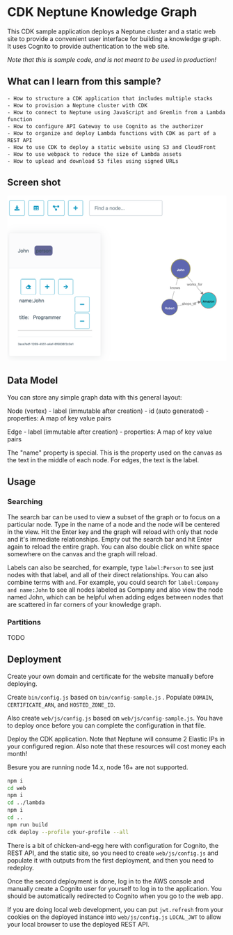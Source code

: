 # CDK Neptune Knowledge Graph

This CDK sample application deploys a Neptune cluster and a static web site to provide
a convenient user interface for building a knowledge graph. It uses Cognito to provide 
authentication to the web site.

_Note that this is sample code, and is not meant to be used in production!_

## What can I learn from this sample?
    - How to structure a CDK application that includes multiple stacks
    - How to provision a Neptune cluster with CDK
    - How to connect to Neptune using JavaScript and Gremlin from a Lambda function
    - How to configure API Gateway to use Cognito as the authorizer
    - How to organize and deploy Lambda functions with CDK as part of a REST API
    - How to use CDK to deploy a static website using S3 and CloudFront
    - How to use webpack to reduce the size of Lambda assets
    - How to upload and download S3 files using signed URLs

## Screen shot

![Graph UI](graph-ui.png)

## Data Model

You can store any simple graph data with this general layout:

Node (vertex)
    - label (immutable after creation)
    - id (auto generated)
    - properties: A map of key value pairs

Edge
    - label (immutable after creation)
    - properties: A map of key value pairs

The "name" property is special. This is the property used on the canvas as the text in the 
middle of each node. For edges, the text is the label.

## Usage

### Searching

The search bar can be used to view a subset of the graph or to focus on a particular node. Type in the name of a node and the node will be centered in the view. Hit the Enter key and the graph will reload with only that node and it's immediate relationships. Empty out the search bar and hit Enter again to reload the entire graph. You can also double click on white space somewhere on the canvas and the graph will reload.

Labels can also be searched, for example, type `label:Person` to see just nodes with that label, and all of their direct relationships. You can also combine terms with `and`. For example, you could search for `label:Company and name:John` to see all nodes labeled as Company and also view the node named John, which can be helpful when adding edges between nodes that are scattered in far corners of your knowledge graph.

### Partitions

TODO


## Deployment

Create your own domain and certificate for the website manually before deploying.

Create `bin/config.js` based on `bin/config-sample.js` . Populate `DOMAIN`, 
`CERTIFICATE_ARN`, and `HOSTED_ZONE_ID`.

Also create `web/js/config.js` based on `web/js/config-sample.js`. You have to deploy once 
before you can complete the configuration in that file.

Deploy the CDK application. Note that Neptune will consume 2 Elastic IPs in your configured region.
Also note that these resources will cost money each month!

Besure you are running node 14.x, node 16+ are not supported.

```sh
npm i
cd web
npm i
cd ../lambda
npm i
cd ..
npm run build
cdk deploy --profile your-profile --all
```

There is a bit of chicken-and-egg here with configuration for Cognito, the REST API, and
the static site, so you need to create `web/js/config.js` and populate it with outputs from the
first deployment, and then you need to redeploy.

Once the second deployment is done, log in to the AWS console and manually create a Cognito user
for yourself to log in to the application. You should be automatically redirected to
Cognito when you go to the web app. 

If you are doing local web development, you can put `jwt.refresh` from your cookies on the deployed
instance into `web/js/config.js` `LOCAL_JWT` to allow your local browser to use the deployed REST API.


